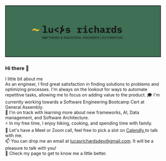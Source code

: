 ![lucas richards profile](imgs/innovation.png "Lucas Richards")

### Hi there 👋

I little bit about me <br>
As an engineer, I find great satisfaction in finding solutions to problems and optimizing processes. I'm always on the lookout for ways to automate repetitive tasks, allowing me to focus on adding value to the product. 
🎓 I'm currently working towards a Software Engineering Bootcamp Cert at General Assembly. <br> 
🌱 I'm on track with learning more about new frameworks, AI, Data management, and Software Architecture.<br>
⚡  In my free time, I enjoy hiking, cooking, and spending time with family.<br>
💬 Let's have a Meet or Zoom call, feel free to pick a slot on <a href="https://calendly.com/lucasrichardsdev/30min">Calendly </a>to talk with me.<br>
📫 You can drop me an email at lucasrichardsdev@gmail.com. It will be a pleasure to talk with you!<br>
📄 Check my page to get to know me a little better.<br>

